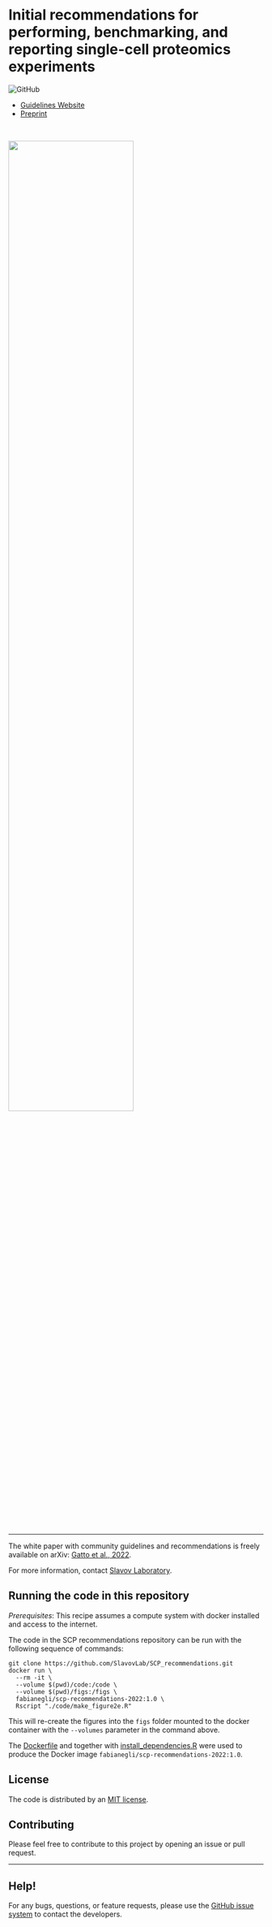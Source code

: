 # **Initial recommendations for performing, benchmarking, and reporting single-cell proteomics experiments**

<!--![GitHub release](https://img.shields.io/github/release/SlavovLab/DO-MS.svg)-->

![GitHub](https://img.shields.io/github/license/SlavovLab/DO-MS.svg)

- [Guidelines Website](https://single-cell.net/guidelines)
- [Preprint](https://arxiv.org/abs/2207.10815)

&nbsp;

<img src="https://single-cell.net/proteomics/photos/Data-evaluation-and-interpretation.png" width="70%">

---

The white paper with community guidelines and recommendations is freely available on arXiv: [Gatto et al., 2022](https://doi.org/10.48550/arXiv.2207.10815). <!-- The peer reviewed version is available at *Nature Biotechnology*: [Derks et al., 2022](https://doi.org/10.1038/s41587-022-01389-w) -->

For more information, contact [Slavov Laboratory](https://slavovlab.net).

## Running the code in this repository

_Prerequisites_: This recipe assumes a compute system with docker installed and access to the internet.

The code in the SCP recommendations repository can be run with the following sequence of commands:

```
git clone https://github.com/SlavovLab/SCP_recommendations.git
docker run \
  --rm -it \
  --volume $(pwd)/code:/code \
  --volume $(pwd)/figs:/figs \
  fabianegli/scp-recommendations-2022:1.0 \
  Rscript "./code/make_figure2e.R"
```

This will re-create the figures into the `figs` folder mounted to the docker container with the `--volumes` parameter in the command above.

The [Dockerfile](./Dockerfile) and together with [install_dependencies.R](./install_dependencies.R) were used to produce the Docker image `fabianegli/scp-recommendations-2022:1.0`.

## License

The code is distributed by an [MIT license](https://github.com/SlavovLab/DO-MS/blob/master/LICENSE).

## Contributing

Please feel free to contribute to this project by opening an issue or pull request.

<!--
### Data
All data used for the manuscript is available on [UCSD's MassIVE Repository](https://massive.ucsd.edu/ProteoSAFe/dataset.jsp?task=ed5a1ab37dc34985bbedbf3d9a945535)
-->

<!--
### Figures/Analysis
Scripts for the figures in the DART-ID manuscript are available in a separate GitHub repository, [https://github.com/SlavovLab/DART-ID_2018](https://github.com/SlavovLab/DART-ID_2018)
-->

---

## Help!

For any bugs, questions, or feature requests,
please use the [GitHub issue system](https://github.com/SlavovLab/SCP_recommendations/issues) to contact the developers.
